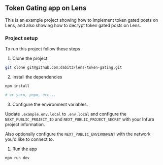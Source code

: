 ## Token Gating app on Lens

This is an example project showing how to implement token gated posts on Lens, and also showing how to decrypt token gated posts on Lens.

### Project setup

To run this project follow these steps

1. Clone the project:

```sh
git clone git@github.com:dabit3/lens-token-gating.git
```

2. Install the dependencies

```sh
npm install

# or yarn, pnpm, etc...
```

3. Configure the environment variables.   
 
Update `.example.env.local` to `.env.local` and configure the `NEXT_PUBLIC_PROJECT_ID` and `NEXT_PUBLIC_PROJECT_SECRET` with your Infura project information.

Also optionally configure the `NEXT_PUBLIC_ENVIRONMENT` with the network you'd like to connect to.

1. Run the app

```sh
npm run dev
```